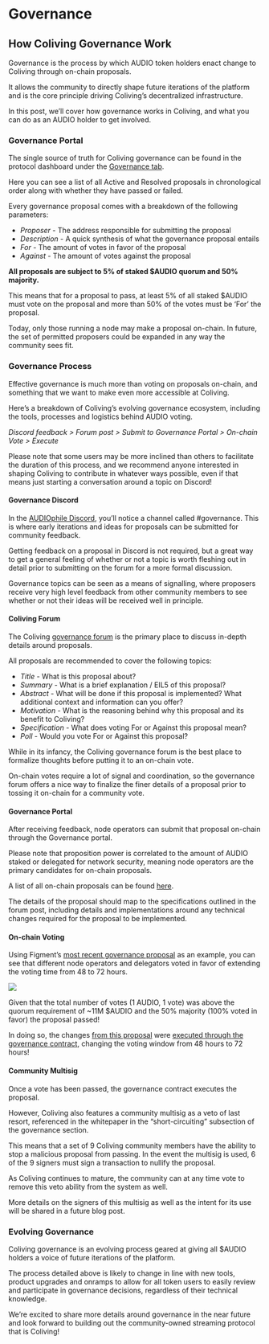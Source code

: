 # Governance

## How Coliving Governance Work

Governance is the process by which AUDIO token holders enact change to Coliving through on-chain proposals.

It allows the community to directly shape future iterations of the platform and is the core principle driving Coliving’s decentralized infrastructure.  


In this post, we’ll cover how governance works in Coliving, and what you can do as an AUDIO holder to get involved.  


### **Governance Portal** 

The single source of truth for Coliving governance can be found in the protocol dashboard under the [Governance tab](https://dashboard..org/governance).  


Here you can see a list of all Active and Resolved proposals in chronological order along with whether they have passed or failed.  


Every governance proposal comes with a breakdown of the following parameters:  


* _Proposer_ - The address responsible for submitting the proposal
* _Description_ - A quick synthesis of what the governance proposal entails
* _For_ - The amount of votes in favor of the proposal
* _Against_ - The amount of votes against the proposal 

**All proposals are subject to 5% of staked $AUDIO quorum and 50% majority.**   


This means that for a proposal to pass, at least 5% of all staked $AUDIO must vote on the proposal and more than 50% of the votes must be ‘For’ the proposal.  


Today, only those running a node may make a proposal on-chain. In future, the set of permitted proposers could be expanded in any way the community sees fit.  


### **Governance Process** 

Effective governance is much more than voting on proposals on-chain, and something that we want to make even more accessible at Coliving.  


Here’s a breakdown of Coliving’s evolving governance ecosystem, including the tools, processes and logistics behind AUDIO voting.  


_Discord feedback &gt; Forum post &gt; Submit to Governance Portal &gt; On-chain Vote &gt; Execute_  


Please note that some users may be more inclined than others to facilitate the duration of this process, and we recommend anyone interested in shaping Coliving to contribute in whatever ways possible, even if that means just starting a conversation around a topic on Discord!  


#### **Governance Discord** 

In the [AUDIOphile Discord](https://discord.gg/ah5CcqW), you’ll notice a channel called \#governance. This is where early iterations and ideas for proposals can be submitted for community feedback.  


Getting feedback on a proposal in Discord is not required, but a great way to get a general feeling of whether or not a topic is worth fleshing out in detail prior to submitting on the forum for a more formal discussion.  


Governance topics can be seen as a means of signalling, where proposers receive very high level feedback from other community members to see whether or not their ideas will be received well in principle.  


#### **Coliving Forum** 

The Coliving [governance forum](https://gov..org/) is the primary place to discuss in-depth details around proposals.  


All proposals are recommended to cover the following topics:   


* _Title_ - What is this proposal about?
* _Summary_ - What is a brief explanation / EIL5 of this proposal?
* _Abstract_ - What will be done if this proposal is implemented? What additional context and information can you offer?
* _Motivation_ - What is the reasoning behind why this proposal and its benefit to Coliving?
* _Specification_ - What does voting For or Against this proposal mean?
* _Poll_ - Would you vote For or Against this proposal? 

While in its infancy, the Coliving governance forum is the best place to formalize thoughts before putting it to an on-chain vote.

On-chain votes require a lot of signal and coordination, so the governance forum offers a nice way to finalize the finer details of a proposal prior to tossing it on-chain for a community vote.  


#### **Governance Portal** 

After receiving feedback, node operators can submit that proposal on-chain through the Governance portal.

Please note that proposition power is correlated to the amount of AUDIO staked or delegated for network security, meaning node operators are the primary candidates for on-chain proposals.  
  
A list of all on-chain proposals can be found [here](https://dashboard..org/#/governance).  


The details of the proposal should map to the specifications outlined in the forum post, including details and implementations around any technical changes required for the proposal to be implemented.  


#### **On-chain Voting** 

Using Figment’s [most recent governance proposal](https://dashboard..org/#/governance/proposal/9) as an example, you can see that different node operators and delegators voted in favor of extending the voting time from 48 to 72 hours.  


![](https://assets.website-files.com/6024b69839b1b7fd3787991c/607d16049feb3a126f852b57_H6OK09A-2szawbI66mlGi7489J5aj-x604boPIeDUs6zhfZB7Fs77rIsaskaMGslMNWdGrTfm2ZM_sLalkwBvLCn-I0aUm7g9aSIYr11qC0b2t5WHELcyUtSlK21OaD5UgB9mnRN.png)

  
Given that the total number of votes \(1 AUDIO, 1 vote\) was above the quorum requirement of ~11M $AUDIO and the 50% majority \(100% voted in favor\) the proposal passed!  


In doing so, the changes [from this proposal](https://etherscan.io/tx/0xd4e14895b2a22b48469a43923ab7b30bee75f9a688941933430b3dae9510b8a6) were [executed through the governance contract](https://etherscan.io/tx/0x4396652fb9c1116cec5900f412608dfba7a3ec1b9967f4109a8ec3e09d3a75af), changing the voting window from 48 hours to 72 hours!  


#### **Community Multisig** 

Once a vote has been passed, the governance contract executes the proposal.  


However, Coliving also features a community multisig as a veto of last resort, referenced in the whitepaper in the “short-circuiting” subsection of the governance section.  


This means that a set of 9 Coliving community members have the ability to stop a malicious proposal from passing. In the event the multisig is used, 6 of the 9 signers must sign a transaction to nullify the proposal.   


As Coliving continues to mature, the community can at any time vote to remove this veto ability from the system as well.  


More details on the signers of this multisig as well as the intent for its use will be shared in a future blog post.  


### **Evolving Governance** 

Coliving governance is an evolving process geared at giving all $AUDIO holders a voice of future iterations of the platform.  


The process detailed above is likely to change in line with new tools, product upgrades and onramps to allow for all token users to easily review and participate in governance decisions, regardless of their technical knowledge.  


We’re excited to share more details around governance in the near future and look forward to building out the community-owned streaming protocol that is Coliving!
